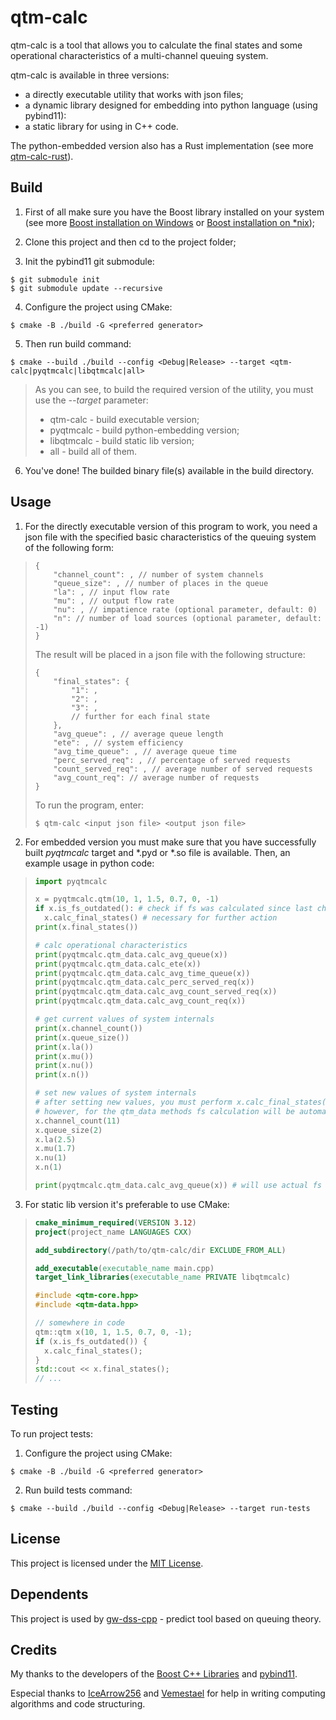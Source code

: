 # qtm-calc

qtm-calc is a tool that allows you to calculate the final states and some operational characteristics of a multi-channel queuing system.

qtm-calc is available in three versions:
* a directly executable utility that works with json files;
* a dynamic library designed for embedding into python language (using pybind11):
* a static library for using in C++ code.

The python-embedded version also has a Rust implementation (see more [qtm-calc-rust](https://github.com/Andinoriel/qtm-calc-rust)).

## Build

1. First of all make sure you have the Boost library installed on your system (see more [Boost installation on Windows](https://www.boost.org/doc/libs/1_75_0/more/getting_started/windows.html) or [Boost installation on *nix](https://www.boost.org/doc/libs/1_75_0/more/getting_started/unix-variants.html));

2. Clone this project and then cd to the project folder;

3. Init the pybind11 git submodule:
```
$ git submodule init
$ git submodule update --recursive
```

4. Configure the project using CMake:
```
$ cmake -B ./build -G <preferred generator>
```

5. Then run build command:
```
$ cmake --build ./build --config <Debug|Release> --target <qtm-calc|pyqtmcalc|libqtmcalc|all>
```
> As you can see, to build the required version of the utility, you must use the *--target* parameter:
> * qtm-calc - build executable version;
> * pyqtmcalc - build python-embedding version;
> * libqtmcalc - build static lib version;
> * all - build all of them.

6. You've done! The builded binary file(s) available in the build directory.

## Usage

1. For the directly executable version of this program to work, you need a json file with the specified basic characteristics of the queuing system of the following form:

> ```jsonc
> {
>     "channel_count": , // number of system channels
>     "queue_size": , // number of places in the queue
>     "la": , // input flow rate
>     "mu": , // output flow rate
>     "nu": , // impatience rate (optional parameter, default: 0)
>     "n": // number of load sources (optional parameter, default: -1)
> }
> ```
> 
> The result will be placed in a json file with the following structure:
> ```jsonc
> {
>     "final_states": {
>         "1": ,
>         "2": ,
>         "3": ,
>         // further for each final state
>     },
>     "avg_queue": , // average queue length
>     "ete": , // system efficiency
>     "avg_time_queue": , // average queue time
>     "perc_served_req": , // percentage of served requests 
>     "count_served_req": , // average number of served requests
>     "avg_count_req": // average number of requests
> }
> ```
> 
> To run the program, enter:
> ```
> $ qtm-calc <input json file> <output json file>
> ```

2. For embedded version you must make sure that you have successfully built *pyqtmcalc* target and *.pyd or *.so file is available. Then, an example usage in python code:

> ```python
> import pyqtmcalc
> 
> x = pyqtmcalc.qtm(10, 1, 1.5, 0.7, 0, -1)
> if x.is_fs_outdated(): # check if fs was calculated since last change of internals
>   x.calc_final_states() # necessary for further action
> print(x.final_states())
> 
> # calc operational characteristics
> print(pyqtmcalc.qtm_data.calc_avg_queue(x))
> print(pyqtmcalc.qtm_data.calc_ete(x))
> print(pyqtmcalc.qtm_data.calc_avg_time_queue(x))
> print(pyqtmcalc.qtm_data.calc_perc_served_req(x))
> print(pyqtmcalc.qtm_data.calc_avg_count_served_req(x))
> print(pyqtmcalc.qtm_data.calc_avg_count_req(x))
> 
> # get current values of system internals
> print(x.channel_count())
> print(x.queue_size())
> print(x.la())
> print(x.mu())
> print(x.nu())
> print(x.n())
> 
> # set new values of system internals
> # after setting new values, you must perform x.calc_final_states() again
> # however, for the qtm_data methods fs calculation will be automatic
> x.channel_count(11)
> x.queue_size(2)
> x.la(2.5)
> x.mu(1.7)
> x.nu(1)
> x.n(1)
>
> print(pyqtmcalc.qtm_data.calc_avg_queue(x)) # will use actual fs
> ```

3. For static lib version it's preferable to use CMake:
   
>```cmake
> cmake_minimum_required(VERSION 3.12)
> project(project_name LANGUAGES CXX)
>
> add_subdirectory(/path/to/qtm-calc/dir EXCLUDE_FROM_ALL)
>
> add_executable(executable_name main.cpp)
> target_link_libraries(executable_name PRIVATE libqtmcalc)
>```
>```cpp
> #include <qtm-core.hpp>
> #include <qtm-data.hpp>
> 
> // somewhere in code
> qtm::qtm x(10, 1, 1.5, 0.7, 0, -1);
> if (x.is_fs_outdated()) {
>   x.calc_final_states();
> }
> std::cout << x.final_states();
> // ...
> ```

## Testing

To run project tests:

1. Configure the project using CMake:
```
$ cmake -B ./build -G <preferred generator>
```

2. Run build tests command:
```
$ cmake --build ./build --config <Debug|Release> --target run-tests
```

## License

This project is licensed under the [MIT License](LICENSE).

## Dependents

This project is used by [gw-dss-cpp](https://github.com/Vemestael/gw-dss-cpp/) - predict tool based on queuing theory.

## Credits

My thanks to the developers of the [Boost C++ Libraries](https://www.boost.org/) and [pybind11](https://github.com/pybind/pybind11).

Especial thanks to [IceArrow256](https://github.com/IceArrow256) and [Vemestael](https://github.com/Vemestael) for help in writing computing algorithms and code structuring.